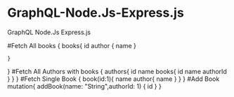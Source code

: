 # GraphQL-Node.Js-Express.js
GraphQL Node.Js Express.js

#Fetch All books
{
    books{
      id
      author {
        name
      }
      
    }
}
#Fetch All Authors with books
{
    authors{
      id
      name
      books{
        id
        name
        authorId
      }
    }
}
#Fetch Single Book
{
    book(id:1){
      name
      author{
        name
      }
    }
}
#Add Book
mutation{
    addBook(name: "String",authorId: 1) {
      id
    }
}
